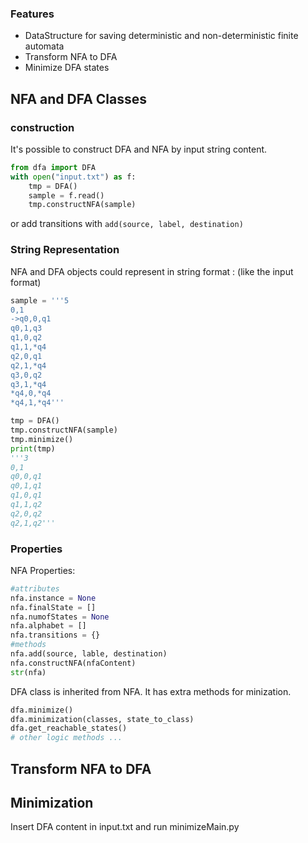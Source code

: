 ### Features

- DataStructure for saving deterministic and non-deterministic finite automata
- Transform NFA to DFA
- Minimize DFA states

## NFA and DFA Classes
### construction
It's possible to construct DFA and NFA by input string content.
```python
from dfa import DFA
with open("input.txt") as f:
    tmp = DFA()
    sample = f.read()
    tmp.constructNFA(sample)
```
or add transitions with `add(source, label, destination)`

### String Representation
NFA and DFA objects could represent in string format : (like the input format)
```python
sample = '''5
0,1
->q0,0,q1
q0,1,q3
q1,0,q2
q1,1,*q4
q2,0,q1
q2,1,*q4 
q3,0,q2
q3,1,*q4
*q4,0,*q4
*q4,1,*q4'''

tmp = DFA()
tmp.constructNFA(sample)
tmp.minimize()
print(tmp)
'''3
0,1
q0,0,q1
q0,1,q1
q1,0,q1
q1,1,q2
q2,0,q2
q2,1,q2'''
```
### Properties
NFA Properties: 
```python
#attributes
nfa.instance = None
nfa.finalState = []
nfa.numofStates = None
nfa.alphabet = []
nfa.transitions = {}
#methods
nfa.add(source, lable, destination)
nfa.constructNFA(nfaContent)
str(nfa)
```
    
DFA class is inherited from NFA. It has extra methods for minization.
```python
dfa.minimize()
dfa.minimization(classes, state_to_class)
dfa.get_reachable_states()
# other logic methods ...
```


## Transform NFA to DFA

## Minimization
Insert DFA content in input.txt and run minimizeMain.py



